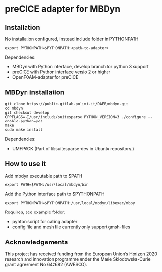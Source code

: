 # preCICE adapter for MBDyn #

## Installation ##
No installation configured, instead include folder in PYTHONPATH
```
export PYTHONPATH=$PYTHONPATH:<path-to-adapter>
```

Dependencies:
*    MBDyn with Python interface, develop branch for python 3 support
*    preCICE with Python interface versio 2 or higher
*    OpenFOAM-adapter for preCICE

## MBDyn installation ##
```
git clone https://public.gitlab.polimi.it/DAER/mbdyn.git
cd mbdyn
git checkout develop
CPPFLAGS=-I/usr/include/suitesparse PYTHON_VERSION=3 ./configure --enable-python=yes
make 
sudo make install
```

Dependencies:
*    UMFPACK (Part of libsuitesparse-dev in Ubuntu repository.)

## How to use it 

Add mbdyn executable path to $PATH
```
export PATH=$PATH:/usr/local/mbdyn/bin
```

Add the Python interface path to $PYTHONPATH
```
export PYTHONPATH=$PYTHONPATH:/usr/local/mbdyn/libexec/mbpy
```

Requires, see example folder:
*   pyhton script for calling adapter
*   config file and mesh file currently only support gmsh-files

## Acknowledgements
This project has received funding from the European Union’s Horizon 2020 research and innovation programme under the Marie Sklodowska-Curie grant agreement No 642682 (AWESCO).
